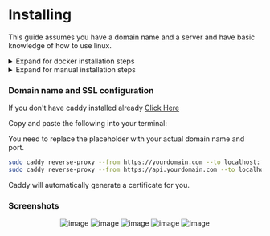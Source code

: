 # Installing

This guide assumes you have a domain name and a server and have basic knowledge of how to use linux.

<details>
<summary>Expand for docker installation steps</summary>

## Requirements

- `docker` and `docker compose` installed

Copy and paste the following into your terminal:

```bash
git clone https://github.com/renzynx/bliss.git

cd bliss

cp docker-compose.example.yml docker-compose.yml
```

Fill in the `docker-compose.yml` environment with the appropriate values.

```bash
docker compose up -d
```

To get the initial root password account, run the following command:

```bash
docker exec api cat /app/initial-root-password.txt
```

Now you can login with the root account with owner permissions.

</details>

<details>
<summary>Expand for manual installation steps</summary>

## Requirements

- `node` version 16.16.0 or higher
- `pm2` globally installed
- `yarn` globally installed
- `caddy` installed

### Backend Installation

Copy and paste the following into your terminal:

```bash
git clone https://github.com/renzynx/bliss.git

cd bliss/api

cp .env.example .env
```

Fill in the `.env` file with the appropriate values.

```bash
yarn install

yarn prisma migrate deploy

yarn build

pm2 start "yarn start:prod" --name "bliss-api"
```

### Frontend Installation

Copy and paste the following into your terminal:

```bash
cd ../web

cp .env.example .env
```

Fill in the `.env` file with the appropriate values.

```bash
yarn install

yarn build

pm2 start "yarn start" --name "bliss-web"
```

</details>

### Domain name and SSL configuration

If you don't have caddy installed already
[Click Here](https://caddyserver.com/docs/install)

Copy and paste the following into your terminal:

You need to replace the placeholder with your actual domain name and port.

```bash
sudo caddy reverse-proxy --from https://yourdomain.com --to localhost:frontend-port
sudo caddy reverse-proxy --from https://api.yourdomain.com --to localhost:backend-port
```

Caddy will automatically generate a certificate for you.

### Screenshots

<p align="center">
  <img src="https://cdn.amog-us.club/brave_0yeRi3yz70.png" alt="image" border="0">
  <img src="https://cdn.amog-us.club/brave_PXux828NtJ.png" alt="image" border="0">
  <img src="https://cdn.amog-us.club/brave_fcyvLlO3eQ.png" alt="image" border="0">
  <img src="https://cdn.amog-us.club/brave_bvZwFE2XPr.png" alt="image" border="0">
  <img src="https://cdn.amog-us.club/brave_F2n7sQsia2.png" alt="image" border="0">
</p>
